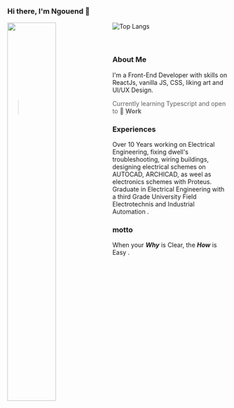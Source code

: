 ### Hi there, I'm Ngouend 👋

<img align="left" width="47%" src="https://github-readme-stats.vercel.app/api?username=BeinRain06&show_icons=true&theme=tokyonight&title_color=#eee&text_color=#005555"/>

![Top Langs](https://github-readme-stats.vercel.app/api/top-langs/?username=BeinRain06&layout=compact)
<br></br>
<br>
### **About Me**
I'm a Front-End Developer with skills on ReactJs, vanilla JS, CSS, liking art and UI/UX Design.
>
>Currently learning Typescript and open to  🔭 ̣**Work**
### **Experiences**
Over 10 Years working on Electrical Engineering, fixing dwell's troubleshooting, wiring buildings, designing electrical schemes on AUTOCAD, ARCHICAD, as weel as electronics schemes with Proteus.
Graduate in Electrical Engineering with a third Grade University Field Electrotechnis and Industrial Automation .

### **motto**
When your ***Why*** is Clear, the ***How*** is Easy .

<!--
**BeinRain06/BeinRain06** is a ✨ _special_ ✨ repository because its `README.md` (this file) appears on your GitHub profile.

Here are some ideas to get you started:

- 🔭 I’m currently working on ...
- 🌱 I’m currently learning ...
- 👯 I’m looking to collaborate on ...
- 🤔 I’m looking for help with ...
- 💬 Ask me about ...
- 📫 How to reach me: ...
- 😄 Pronouns: ...
- ⚡ Fun fact: ...
-->
